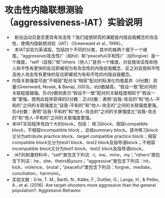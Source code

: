 #                                            攻击性内隐联想测验（aggressiveness-IAT）实验说明
*   射击运动员是否更具有攻击性？我们组想研究的课题是内隐自我概念的攻击性，使用内隐联想测验（IAT）（Greenwald et al., 1998）。
*   本IAT实验为英语版，包括四个不同的分类，其中的每两个属于一个维度。“aggressive(攻击性)”（如hit）和“peaceful(平和性)”（如forgive）是一个维度，“self（自我）”和“others（他人）”是另一个维度。对自我攻击性和他人和平性有更快的反应即被视为有攻击性的内隐自我概念，反之对自我和平性且他人攻击性有更快的反应即被视为有和平性的内隐自我概念。
* 内隐关联强度可由“不相容”配对与“相容”配对的标准化均值差异（d分数）测量(Greenwald, Nosek, & Banaji, 2003)。d分数越高，“假设一致”配对间的关联程度越强。负d分数则表示“假设不一致”配对的关联程度相较于“假设一致”更强。使用此程序获得的D分数：正d分数：表明“自我-攻击的”和“他人-平和的”之间的关联强度比“自我-平和的”和“他人-攻击的”之间的关联强度更强。负d分数：表明“自我-平和的”和“他人-攻击的”之间的关联强度比“自我-攻击的”和“他人-平和的”之间的关联强度更强。
*   本IAT实验程序有四个大的block，包括： 练习block，相容compatible block，不相容incompatible block ，总结summary block。其中练习block又分为attribute practice block、target compatible practice block；相容compatible block又分为test1 block、test2 block及指导语block；不相容incompatible block又分为test1 block、test2 block及指导语block。
*   IAT的刺激材料中，“self”类包含下列词：I，me，mine，my；“others”类包含下列词：he，she，theirs和yours；“aggressive”类包含下列词：hit，kick，violence，brutal；“peaceful”类包含下列词：forgive，mediate，conciliation，harmonic。
*   实验文献：Erle, T. M., Barth, N., Kälke, F., Duttler, G., Lange, H., & Petko, A., et al. (2016). Are target-shooters more aggressive than the general population?. Aggressive Behavior.
